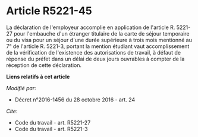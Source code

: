 # Article R5221-45

La déclaration de l'employeur accomplie en application de l'article R. 5221-27 pour l'embauche d'un étranger titulaire de la
carte de séjour temporaire ou du visa pour un séjour d'une durée supérieure à trois mois mentionné au 7° de l'article R.
5221-3, portant la mention  étudiant  vaut accomplissement de la vérification de l'existence des autorisations de travail, à
défaut de réponse du préfet dans un délai de deux jours ouvrables à compter de la réception de cette déclaration.

**Liens relatifs à cet article**

_Modifié par_:

  - Décret n°2016-1456 du 28 octobre 2016 - art. 24

_Cite_:

  - Code du travail - art. R5221-27
  - Code du travail - art. R5221-3
